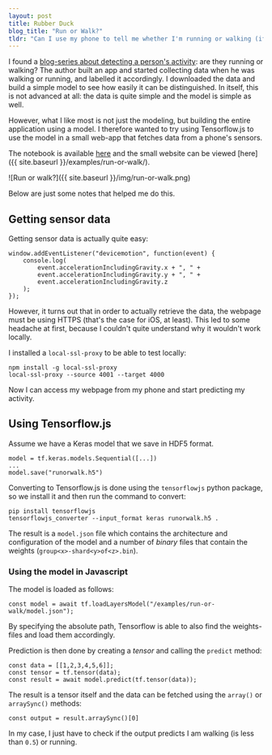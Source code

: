 ```yaml
---
layout: post
title: Rubber Duck
blog_title: "Run or Walk?"
tldr: "Can I use my phone to tell me whether I'm running or walking (if, for some reason, I don't know)?"
---
```


I found a [blog-series about detecting a person's activity](https://towardsdatascience.com/run-or-walk-detecting-user-activity-with-machine-learning-and-core-ml-part-1-9658c0dcdd90): are they running or walking? The author built an app and started collecting data when he was walking or running, and labelled it accordingly. I downloaded the data and build a simple model to see how easily it can be distinguished. In itself, this is not advanced at all: the data is quite simple and the model is simple as well. 

However, what I like most is not just the modeling, but building the entire application using a model. I therefore wanted to try using Tensorflow.js to use the model in a small web-app that fetches data from a phone's sensors. 

The notebook is available [here](https://colab.research.google.com/github/andreasschmidtjensen/andreasschmidtjensen.github.io/blob/master/examples/run-or-walk/Run_or_Walk.ipynb) and the small website can be viewed [here]({{ site.baseurl }}/examples/run-or-walk/).

![Run or walk?]({{ site.baseurl }}/img/run-or-walk.png)

Below are just some notes that helped me do this.

## Getting sensor data
Getting sensor data is actually quite easy: 
```
window.addEventListener("devicemotion", function(event) {
    console.log(
        event.accelerationIncludingGravity.x + ", " +
        event.accelerationIncludingGravity.y + ", " +
        event.accelerationIncludingGravity.z
    );
});
```

However, it turns out that in order to actually retrieve the data, the webpage must be using HTTPS (that's the case for iOS, at least). This led to some headache at first, because I couldn't quite understand why it wouldn't work locally. 

I installed a `local-ssl-proxy` to be able to test locally:
```
npm install -g local-ssl-proxy
local-ssl-proxy --source 4001 --target 4000
```

Now I can access my webpage from my phone and start predicting my activity.

## Using Tensorflow.js
Assume we have a Keras model that we save in HDF5 format.
```
model = tf.keras.models.Sequential([...])
...
model.save("runorwalk.h5")
```

Converting to Tensorflow.js is done using the `tensorflowjs` python package, so we install it and then run the command to convert:
```
pip install tensorflowjs
tensorflowjs_converter --input_format keras runorwalk.h5 .
```

The result is a `model.json` file which contains the architecture and configuration of the model and a number of *binary* files that contain the weights (`group<x>-shard<y>of<z>.bin`).

### Using the model in Javascript
The model is loaded as follows:
```
const model = await tf.loadLayersModel("/examples/run-or-walk/model.json");
```
By specifying the absolute path, Tensorflow is able to also find the weights-files and load them accordingly.

Prediction is then done by creating a *tensor* and calling the `predict` method:
```
const data = [[1,2,3,4,5,6]];
const tensor = tf.tensor(data);
const result = await model.predict(tf.tensor(data));
```

The result is a tensor itself and the data can be fetched using the `array()` or `arraySync()` methods:
```
const output = result.arraySync()[0]
```

In my case, I just have to check if the output predicts I am walking (is less than `0.5`) or running.